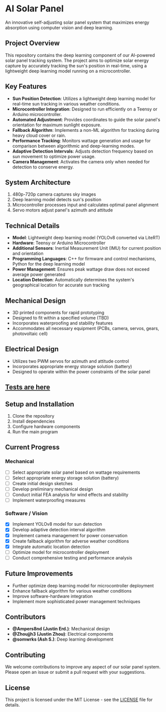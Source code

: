 # AI Solar Panel

An innovative self-adjusting solar panel system that maximizes energy absorption using computer vision and deep learning.

## Project Overview

This repository contains the deep learning component of our AI-powered solar panel tracking system. The project aims to optimize solar energy capture by accurately tracking the sun's position in real-time, using a lightweight deep learning model running on a microcontroller.

## Key Features

- **Sun Position Detection**: Utilizes a lightweight deep learning model for real-time sun tracking in various weather conditions.
- **Microcontroller Integration**: Designed to run efficiently on a Teensy or Arduino microcontroller.
- **Automated Adjustment**: Provides coordinates to guide the solar panel's orientation for maximum sunlight exposure.
- **Fallback Algorithm**: Implements a non-ML algorithm for tracking during heavy cloud cover or rain.
- **Performance Tracking**: Monitors wattage generation and usage for comparison between algorithmic and deep-learning modes.
- **Adaptive Detection Intervals**: Adjusts detection frequency based on sun movement to optimize power usage.
- **Camera Management**: Activates the camera only when needed for detection to conserve energy.

## System Architecture

1. 480p-720p camera captures sky images
2. Deep learning model detects sun's position
3. Microcontroller processes input and calculates optimal panel alignment
4. Servo motors adjust panel's azimuth and attitude

## Technical Details

- **Model**: Lightweight deep learning model (YOLOv8 converted via LiteRT)
- **Hardware**: Teensy or Arduino Microcontroller
- **Additional Sensors**: Inertial Measurement Unit (IMU) for current position and orientation
- **Programming Languages**: C++ for firmware and control mechanisms, Python for the deep learning model
- **Power Management**: Ensures peak wattage draw does not exceed average power generated
- **Location Detection**: Automatically determines the system's geographical location for accurate sun tracking

## Mechanical Design

- 3D printed components for rapid prototyping
- Designed to fit within a specified volume (TBD)
- Incorporates waterproofing and stability features
- Accommodates all necessary equipment (PCBs, camera, servos, gears, photovoltaic cell)

## Electrical Design

- Utilizes two PWM servos for azimuth and attitude control
- Incorporates appropriate energy storage solution (battery)
- Designed to operate within the power constraints of the solar panel

## [Tests are here](https://github.com/ashworks1706/AI-Solar-Panel/tree/main/results)

## Setup and Installation

1. Clone the repository
2. Install dependencies
3. Configure hardware components
4. Run the main program

## Current Progress

### Mechanical
- [ ] Select appropriate solar panel based on wattage requirements
- [ ] Select appropriate energy storage solution (battery)
- [ ] Create initial design sketches
- [ ] Develop preliminary mechanical design
- [ ] Conduct initial FEA analysis for wind effects and stability
- [ ] Implement waterproofing measures

### Software / Vision
- [x] Implement YOLOv8 model for sun detection
- [x] Develop adaptive detection interval algorithm
- [x] Implement camera management for power conservation
- [x] Create fallback algorithm for adverse weather conditions
- [x] Integrate automatic location detection
- [ ] Optimize model for microcontroller deployment
- [ ] Conduct comprehensive testing and performance analysis

## Future Improvements

- Further optimize deep learning model for microcontroller deployment
- Enhance fallback algorithm for various weather conditions
- Improve software-hardware integration
- Implement more sophisticated power management techniques

## Contributors

- **@Ampers8nd (Justin Erd.)**: Mechanical design
- **@Zhoujjh3 (Justin Zhou)**: Electrical components
- **@somwrks (Ash S.)**: Deep learning development

## Contributing

We welcome contributions to improve any aspect of our solar panel system. Please open an issue or submit a pull request with your suggestions.

## License

This project is licensed under the MIT License - see the [LICENSE](LICENSE) file for details.

